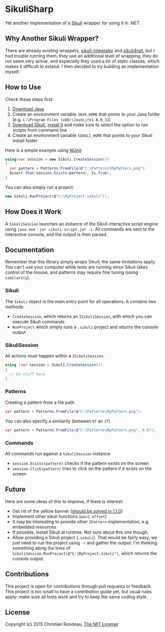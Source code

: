 # SikuliSharp

Yet another implementation of a [Sikuli](http://www.sikulix.com/) wrapper for using it in .NET.

## Why Another Sikuli Wrapper?

There are already existing wrappers, [sikuli-integrator](https://code.google.com/p/sikuli-integrator/) and [sikuli4net](http://sourceforge.net/projects/sikuli4net/), but I had trouble running them, they use an additional level of wrapping, they do not seem very active, and especially they used a lot of static classes, which makes it difficult to extend. I then decided to try building an implementation myself.

## How to Use

Check these steps first:

1. [Download Java](http://java.com/en/download/)
2. Create an environment variable `JAVA_HOME` that points to your Java folder (e.g. `C:\Program Files (x86)\Java\jre1.8.0_31`)
3. [Download Sikuli](https://launchpad.net/sikuli/+download), [install it](http://www.sikulix.com/quickstart.html) and make sure to select the option to run scripts from command line
4. Create an environment variable `SIKULI_HOME` that points to your Sikuli install folder

Here is a simple example using [NUnit](http://www.nunit.org/):

```c#
using(var session = new Sikuli.CreateSession())
{
  var pattern = Patterns.FromFile(@"C:\Patterns\MyPattern.png"); 
  Assert.That(session.Exists(pattern), Is.True);
}
```

You can also simply run a project:

```c#
new Sikuli.RunProject(@"C:\MyProject.sikuli"));
```

## How Does it Work

A `SikuliSession` launches an instance of the Sikuli interactive script engine using `java.exe -jar sikuli-script.jar -i`. All commands are sent to the interactive console, and the output is then parsed.

## Documentation

Remember that this library simply wraps Sikuli; the same limitations apply. You can't use your computer while tests are running since Sikuli takes control of the mouse, and patterns may require fine tuning (using `similarity`).

### Sikuli

The `Sikuli` object is the main entry point for all operations. It contains two methods:

* `CreateSession`, which returns an `ISikuliSession`, with which you can execute Sikuli commands
* `RunProject` which simply runs a `.sikuli` project and returns the console output

### SikuliSession

All actions must happen within a `ISikuliSession`.

```c#
using (var session = Sikuli.CreateSession())
{
  // Do stuff here
}
```

### Patterns

Creating a pattern from a file path

```c#
var pattern = Patterns.FromFile(@"C:\Patterns\MyPattern.png"); 
```

You can also specify a similarity (between `0f` an `1f`)

```c#
var pattern = Patterns.FromFile(@"C:\Patterns\MyPattern.png", 0.6f); 
```

### Commands

All commands run against a `SikuliSession` instance.

* `session.Exists(pattern)` checks if the pattern exists on the screen
* `session.Click(pattern)` tries to click on the pattern if it exists on the screen

## Future

Here are some ideas of this to improve, if there is interest:

* Get rid of the yellow banner ([should be solved in 1.1.0](https://bugs.launchpad.net/sikuli/+bug/1221062))
* Implement other sikuli functions (`wait`, `offset`)
* It may be interesting to provide other `IPattern` implementation, e.g. embedded resources
* If possible, install Sikuli at runtime. Not sure about this one though.
* Allow providing a Sikuli project (`.sikuli`). That would be fairly easy, we just need to run the project using `-r` and gather the output. I'm thinking something along the lines of `SikuliSession.RunProject(@"C:\MyProject.sikuli")`, which returns the console output.

## Contributions

This project is open for contributions through pull requests or feedback. This project is too small to have a contribution guide yet, but usual rules apply: make sure all tests work and try to keep the same coding style.

## License

Copyright (c) 2015 Christian Rondeau, [The MIT License](LICENSE.md)
